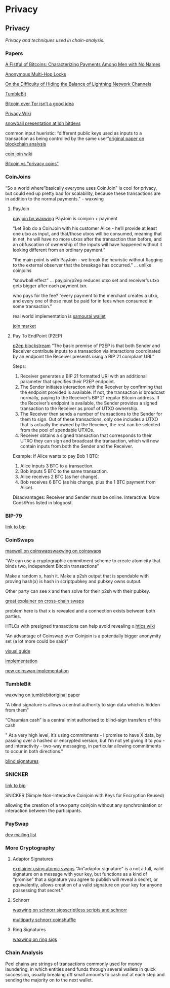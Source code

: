 # Privacy

## Privacy <a id="0f7882f3-7cfc-4d28-a618-13b2351ea099"></a>

_Privacy and techniques used in chain-analysis._

### Papers

[A Fistful of Bitcoins: Characterizing Payments Among Men with No Names](https://cseweb.ucsd.edu/~smeiklejohn/files/imc13.pdf)

[Anonymous Multi-Hop Locks](https://eprint.iacr.org/2018/472.pdf)

[On the Difficulty of Hiding the Balance of Lightning Network Channels](https://eprint.iacr.org/2019/328.pdf)

[TumbleBit](https://eprint.iacr.org/2016/575.pdf)

[Bitcoin over Tor isn’t a good idea](https://arxiv.org/pdf/1410.6079.pdf)

[Privacy Wiki](https://en.bitcoin.it/wiki/Privacy)

[snowball presentation at ldn bitdevs](https://www.youtube.com/watch?v=peT_9XF2L04)

common input hueristic: “different public keys used as inputs to a transaction as being controlled by the same user”[original paper on blockchain analysis](https://cseweb.ucsd.edu/~smeiklejohn/files/imc13.pdf)

[coin join wiki](https://github.com/6102bitcoin/CoinJoin-Research)

[Bitcoin vs “privacy coins”](https://bitcoin.stackexchange.com/questions/101868/is-there-something-about-bitcoin-that-prevents-us-from-implementing-the-same-pri)

### CoinJoins <a id="90b5c3fb-b8a5-490d-8a81-115c93a7b9d4"></a>

“So a world where”basically everyone uses CoinJoin" is cool for privacy, but could end up pretty bad for scalability, because these transactions are in addition to the normal payments." - waxwing

1. PayJoin

   [payjoin by waxwing](https://joinmarket.me/blog/blog/payjoin/) PayJoin is coinjoin + payment

   “Let Bob do a CoinJoin with his customer Alice - he’ll provide at least one utxo as input, and that/those utxos will be consumed, meaning that in net, he will have no more utxos after the transaction than before, and an obfuscation of ownership of the inputs will have happened without it looking different from an ordinary payment.”

   “the main point is with PayJoin - we break the heuristic without flagging to the external observer that the breakage has occurred.” … unlike coinjoins

   “snowball effect” … payjoin/p2ep reduces utxo set and receiver’s utxo gets bigger after each payment txn.

   who pays for the fee? “every payment to the merchant creates a utxo, and every one of those must be paid for in fees when consumed in some transaction.”

   real world implementation is [samourai wallet](https://samouraiwallet.com/stowaway)

   [join market](https://gist.github.com/AdamISZ/4551b947789d3216bacfcb7af25e029e)

2. Pay To EndPoint \(P2EP\)

   [p2ep blockstream](https://blockstream.com/2018/08/08/en-improving-privacy-using-pay-to-endpoint/) “The basic premise of P2EP is that both Sender and Receiver contribute inputs to a transaction via interactions coordinated by an endpoint the Receiver presents using a BIP 21 compliant URI.”

   Steps:

   1. Receiver generates a BIP 21 formatted URI with an additional parameter that specifies their P2EP endpoint.
   2. The Sender initiates interaction with the Receiver by confirming that the endpoint provided is available. If not, the transaction is broadcast normally, paying to the Receiver’s BIP 21 regular Bitcoin address. If the Receiver’s endpoint is available, the Sender provides a signed transaction to the Receiver as proof of UTXO ownership.
   3. The Receiver then sends a number of transactions to the Sender for them to sign. Out of these transactions, only one includes a UTXO that is actually the owned by the Receiver, the rest can be selected from the pool of spendable UTXOs.
   4. Receiver obtains a signed transaction that corresponds to their UTXO they can sign and broadcast the transaction, which will now contain inputs from both the Sender and the Receiver.

   Example: If Alice wants to pay Bob 1 BTC:

   1. Alice inputs 3 BTC to a transaction.
   2. Bob inputs 5 BTC to the same transaction.
   3. Alice receives 2 BTC \(as her change\).
   4. Bob receives 6 BTC \(as his change, plus the 1 BTC payment from Alice\).

   Disadvantages: Receiver and Sender must be online. Interactive. More Cons/Pros listed in blogpost.

### BIP-79 <a id="82e8fb6d-35ec-422d-b78e-1023153f11dc"></a>

[link to bip](https://github.com/bitcoin/bips/blob/master/bip-0079.mediawiki)

### CoinSwaps <a id="f10d2921-5057-43e0-b799-afee706cf651"></a>

[maxwell on coinswaps](https://bitcointalk.org/index.php?topic=321228.0)[waxwing on coinswaps](https://joinmarket.me/blog/blog/coinswaps/)

“We can use a cryptographic commitment scheme to create atomicity that binds two, independent Bitcoin transactions”

Make a random x, hash it. Make a p2sh output that is spendable with proving hash\(x\) is hash in scriptpubkey and pubkey owns output.

Other party can see x and then solve for their p2sh with their pubkey.

[great explainer on cross-chain swaps](https://github.com/AdamISZ/CoinSwapCS/issues/25#issuecomment-311281096)

problem here is that x is revealed and a connection exists between both parties.

HTLCs with presigned transactions can help avoid revealing x.[htlcs wiki](https://en.bitcoin.it/wiki/Hash_Time_Locked_Contracts)

“An advantage of Coinswap over Coinjoin is a potentially bigger anonymity set \(a lot more could be said\)”

[visual guide](https://github.com/AdamISZ/CoinSwapCS/blob/master/docs/coinswap_new.pdf)

[implementation](https://github.com/AdamISZ/CoinSwapCS)

[new coinswap implementation](https://gist.github.com/chris-belcher/9144bd57a91c194e332fb5ca371d0964#design-for-a-coinswap-implementation-for-massively-improving-bitcoin-privacy-and-fungibility)

### TumbleBit <a id="84601db0-0345-4c34-991b-d9027dab506c"></a>

[waxwing on tumblebit](https://joinmarket.me/blog/blog/tumblebit-for-the-tumble-curious/)[original paper](https://eprint.iacr.org/2016/575)

“A blind signature is allows a central authority to sign data which is hidden from them”

“Chaumian cash” is a central mint authorised to blind-sign transfers of this cash

" At a very high level, it’s using commitments - I promise to have X data, by passing over a hashed or encrypted version, but I’m not yet giving it to you - and interactivity - two-way messaging, in particular allowing commitments to occur in both directions."

[blind signatures](https://en.wikipedia.org/wiki/Blind_signature)

### SNICKER <a id="f4bdd9da-c8fe-437c-be88-09db193dc723"></a>

[link to bip](https://gist.github.com/AdamISZ/2c13fb5819bd469ca318156e2cf25d79)

SNICKER \(Simple Non-Interactive Coinjoin with Keys for Encryption Reused\)

allowing the creation of a two party coinjoin without any synchronisation or interaction between the participants.

### PaySwap <a id="8b3926e5-832f-4773-b734-a89bf3a7cf5c"></a>

[dev mailing list](https://lists.linuxfoundation.org/pipermail/bitcoin-dev/2020-January/017595.html)

### More Cryptography <a id="abd2ea2c-909a-43f6-808f-54756c51741f"></a>

1. Adaptor Signatures

   [explainer using atomic swaps](https://github.com/ElementsProject/scriptless-scripts/blob/master/md/atomic-swap.md) “An”adaptor signature" is a not a full, valid signature on a message with your key, but functions as a kind of “promise” that a signature you agree to publish will reveal a secret, or equivalently, allows creation of a valid signature on your key for anyone possessing that secret."

2. Schnorr

   [waxwing on schnorr sigs](https://joinmarket.me/blog/blog/liars-cheats-scammers-and-the-schnorr-signature/)[scriptless scripts and schnorr](https://joinmarket.me/blog/blog/flipping-the-scriptless-script-on-schnorr/)

   [multiparty schnorr coinshuffle](https://joinmarket.me/blog/blog/multiparty-s6/)

3. Ring Signatures

   [waxwing on ring sigs](https://joinmarket.me/blog/blog/ring-sig)

### Chain Analysis <a id="e167a3a9-c683-4853-8ae9-3fe3697b240e"></a>

Peel chains are strings of transactions commonly used for money laundering, in which entities send funds through several wallets in quick succession, usually breaking off small amounts to cash out at each step and sending the majority on to the next wallet.

